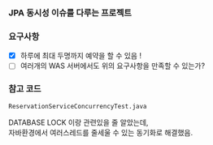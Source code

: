 ### JPA 동시성 이슈를 다루는 프로젝트

### 요구사항
- [x] 하루에 최대 두명까지 예약을 할 수 있음 !
- [ ] 여러개의 WAS 서버에서도 위의 요구사항을 만족할 수 있는가?

### 참고 코드 
`ReservationServiceConcurrencyTest.java`

DATABASE LOCK 이랑 관련있을 줄 알았는데,
<br>
자바환경에서 여러스레드를 줄세울 수 있는 동기화로 해결했음.  



